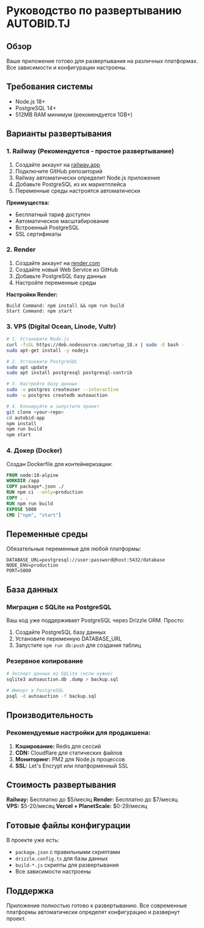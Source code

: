 # Руководство по развертыванию AUTOBID.TJ

## Обзор
Ваше приложение готово для развертывания на различных платформах. Все зависимости и конфигурации настроены.

## Требования системы
- Node.js 18+ 
- PostgreSQL 14+
- 512MB RAM минимум (рекомендуется 1GB+)

## Варианты развертывания

### 1. Railway (Рекомендуется - простое развертывание)

1. Создайте аккаунт на [railway.app](https://railway.app)
2. Подключите GitHub репозиторий
3. Railway автоматически определит Node.js приложение
4. Добавьте PostgreSQL из их маркетплейса
5. Переменные среды настроятся автоматически

**Преимущества:**
- Бесплатный тариф доступен
- Автоматическое масштабирование
- Встроенный PostgreSQL
- SSL сертификаты

### 2. Render

1. Создайте аккаунт на [render.com](https://render.com)
2. Создайте новый Web Service из GitHub
3. Добавьте PostgreSQL базу данных
4. Настройте переменные среды

**Настройки Render:**
```
Build Command: npm install && npm run build
Start Command: npm start
```

### 3. VPS (Digital Ocean, Linode, Vultr)

```bash
# 1. Установите Node.js
curl -fsSL https://deb.nodesource.com/setup_18.x | sudo -E bash -
sudo apt-get install -y nodejs

# 2. Установите PostgreSQL
sudo apt update
sudo apt install postgresql postgresql-contrib

# 3. Настройте базу данных
sudo -u postgres createuser --interactive
sudo -u postgres createdb autoauction

# 4. Клонируйте и запустите проект
git clone <your-repo>
cd autobid-app
npm install
npm run build
npm start
```

### 4. Докер (Docker)

Создан Dockerfile для контейнеризации:

```dockerfile
FROM node:18-alpine
WORKDIR /app
COPY package*.json ./
RUN npm ci --only=production
COPY . .
RUN npm run build
EXPOSE 5000
CMD ["npm", "start"]
```

## Переменные среды

Обязательные переменные для любой платформы:

```env
DATABASE_URL=postgresql://user:password@host:5432/database
NODE_ENV=production
PORT=5000
```

## База данных

### Миграция с SQLite на PostgreSQL

Ваш код уже поддерживает PostgreSQL через Drizzle ORM. Просто:

1. Создайте PostgreSQL базу данных
2. Установите переменную DATABASE_URL
3. Запустите `npm run db:push` для создания таблиц

### Резервное копирование

```bash
# Экспорт данных из SQLite (если нужно)
sqlite3 autoauction.db .dump > backup.sql

# Импорт в PostgreSQL
psql -d autoauction -f backup.sql
```

## Производительность

### Рекомендуемые настройки для продакшена:

1. **Кэширование:** Redis для сессий
2. **CDN:** Cloudflare для статических файлов
3. **Мониторинг:** PM2 для Node.js процессов
4. **SSL:** Let's Encrypt или платформенный SSL

## Стоимость развертывания

**Railway:** Бесплатно до $5/месяц
**Render:** Бесплатно до $7/месяц  
**VPS:** $5-20/месяц
**Vercel + PlanetScale:** $0-29/месяц

## Готовые файлы конфигурации

В проекте уже есть:
- `package.json` с правильными скриптами
- `drizzle.config.ts` для базы данных
- `build-*.js` скрипты для развертывания
- Все зависимости настроены

## Поддержка

Приложение полностью готово к развертыванию. Все современные платформы автоматически определят конфигурацию и развернут проект.